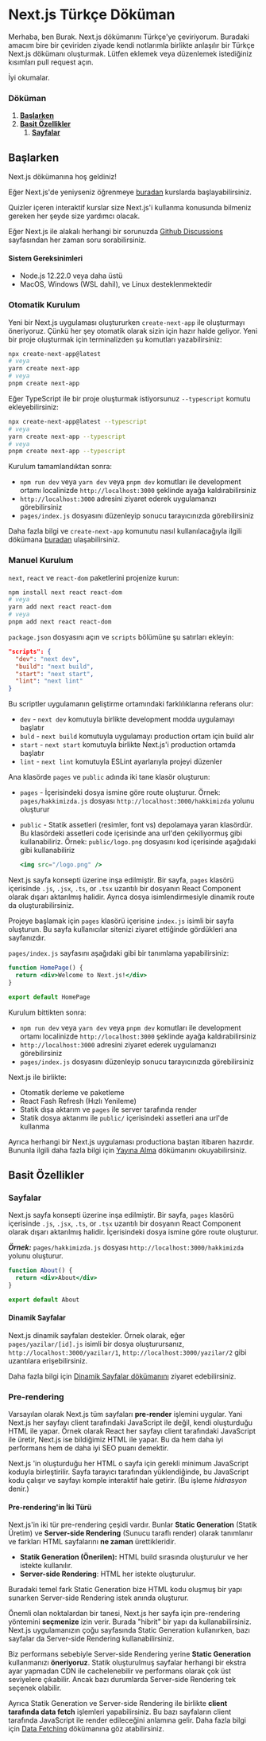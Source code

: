 # Next.js Türkçe Döküman

Merhaba, ben Burak. Next.js dökümanını Türkçe'ye çeviriyorum. Buradaki amacım bire bir çeviriden ziyade kendi notlarımla birlikte anlaşılır bir Türkçe Next.js dökümanı oluşturmak. Lütfen eklemek veya düzenlemek istediğiniz kısımları pull request açın.

İyi okumalar. 

### Döküman
1. [**Başlarken**](#başlarken)
2. [**Basit Özellikler**](#basit-özellikler)
   1. [**Sayfalar**](#sayfalar)

## Başlarken 

Next.js dökümanına hoş geldiniz!

Eğer Next.js'de yeniyseniz öğrenmeye [buradan](https://nextjs.org/learn/basics/create-nextjs-app) kurslarda başlayabilirsiniz.

Quizler içeren interaktif kurslar size Next.js'i kullanma konusunda bilmeniz gereken her şeyde size yardımcı olacak.

Eğer Next.js ile alakalı herhangi bir sorunuzda [Github Discussions](https://github.com/vercel/next.js/discussions) sayfasından her zaman soru sorabilirsiniz.

#### Sistem Gereksinimleri

- Node.js 12.22.0 veya daha üstü
- MacOS, Windows (WSL dahil), ve Linux desteklenmektedir

### Otomatik Kurulum

Yeni bir Next.js uygulaması oluştururken `create-next-app` ile oluşturmayı öneriyoruz. Çünkü her şey otomatik olarak sizin için hazır halde geliyor. Yeni bir proje oluşturmak için terminalizden şu komutları yazabilirsiniz:

```bash
npx create-next-app@latest
# veya
yarn create next-app
# veya
pnpm create next-app
```

Eğer TypeScript ile bir proje oluşturmak istiyorsunuz `--typescript` komutu ekleyebilirsiniz:

```bash
npx create-next-app@latest --typescript
# veya
yarn create next-app --typescript
# veya
pnpm create next-app --typescript
```

Kurulum tamamlandıktan sonra:

- `npm run dev` veya `yarn dev` veya `pnpm dev` komutları ile development ortamı localinizde `http://localhost:3000` şeklinde ayağa kaldırabilirsiniz
- `http://localhost:3000`  adresini ziyaret ederek uygulamanızı görebilirsiniz
- `pages/index.js` dosyasını düzenleyip sonucu tarayıcınızda görebilirsiniz

Daha fazla bilgi ve `create-next-app` komunutu nasıl kullanılacağıyla ilgili dökümana [buradan](https://nextjs.org/docs/api-reference/create-next-app) ulaşabilirsiniz.


### Manuel Kurulum

`next`, `react` ve `react-dom` paketlerini projenize kurun: 

```bash
npm install next react react-dom
# veya
yarn add next react react-dom
# veya
pnpm add next react react-dom
```

`package.json` dosyasını açın ve `scripts` bölümüne şu satırları ekleyin:

```json
"scripts": {
  "dev": "next dev",
  "build": "next build",
  "start": "next start",
  "lint": "next lint"
}
```

Bu scriptler uygulamanın geliştirme ortamındaki farklılıklarına referans olur:

- `dev` - `next dev` komutuyla birlikte development modda uygulamayı başlatır
- `buld` - `next build` komutuyla uygulamayı production ortam için build alır
- `start` - `next start` komutuyla birlikte Next.js'i production ortamda başlatır
- `lint` - `next lint` komutuyla ESLint ayarlarıyla projeyi düzenler

Ana klasörde `pages` ve `public` adında iki tane klasör oluşturun:

- `pages` - İçerisindeki dosya ismine göre route oluşturur. Örnek: `pages/hakkimizda.js` dosyası
  `http://localhost:3000/hakkimizda` yolunu oluşturur

- `public` - Statik assetleri (resimler, font vs) depolamaya yaran klasördür. Bu klasördeki assetleri code içerisinde
  ana url'den çekiliyormuş gibi kullanabiliriz. Örnek: `public/logo.png` dosyasını kod içerisinde aşağıdaki gibi kullanabiliriz

  ```jsx
  <img src="/logo.png" />
  ```

Next.js sayfa konsepti üzerine inşa edilmiştir. Bir sayfa, `pages` klasörü içerisinde `.js`, `.jsx`, `.ts`, or `.tsx`
uzantılı bir dosyanın React Component olarak dışarı aktarılmış halidir. Ayrıca dosya isimlendirmesiyle dinamik route da oluşturabilirsiniz.

Projeye başlamak için `pages` klasörü içerisine `index.js` isimli bir sayfa oluşturun. Bu sayfa kullanıcılar sitenizi ziyaret ettiğinde gördükleri ana sayfanızdır. 

`pages/index.js` sayfasını aşağıdaki gibi bir tanımlama yapabilirsiniz: 

```jsx
function HomePage() {
  return <div>Welcome to Next.js!</div>
}

export default HomePage
```

Kurulum bittikten sonra:

- `npm run dev` veya `yarn dev` veya `pnpm dev` komutları ile development ortamı localinizde `http://localhost:3000` şeklinde ayağa kaldırabilirsiniz
- `http://localhost:3000` adresini ziyaret ederek uygulamanızı görebilirsiniz
- `pages/index.js` dosyasını düzenleyip sonucu tarayıcınızda görebilirsiniz

Next.js ile birlikte:

- Otomatik derleme ve paketleme
- React Fash Refresh (Hızlı Yenileme)
- Statik dışa aktarım ve `pages` ile server tarafında render
- Statik dosya aktarımı ile `public/` içerisindeki assetleri ana url'de kullanma

Ayrıca herhangi bir Next.js uygulaması productiona baştan itibaren hazırdır. Bununla ilgili daha fazla bilgi için [Yayına Alma](https://nextjs.org/docs/deployment) dökümanını okuyabilirsiniz.

## Basit Özellikler

### Sayfalar

Next.js sayfa konsepti üzerine inşa edilmiştir. Bir sayfa, `pages` klasörü içerisinde `.js`, `.jsx`, `.ts`, or `.tsx` uzantılı bir dosyanın React Component olarak dışarı aktarılmış halidir. İçerisindeki dosya ismine göre route oluşturur.

***Örnek:***  `pages/hakkimizda.js` dosyası `http://localhost:3000/hakkimizda` yolunu oluşturur.

```jsx
function About() {
  return <div>About</div>
}

export default About
```

#### Dinamik Sayfalar

Next.js dinamik sayfaları destekler. Örnek olarak, eğer `pages/yazilar/[id].js` isimli bir dosya oluşturursanız, `http://localhost:3000/yazilar/1`, `http://localhost:3000/yazilar/2` gibi uzantılara erişebilirsiniz.

Daha fazla bilgi için [Dinamik Sayfalar dökümanını](#dinamik-sayfalar) ziyaret edebilirsiniz.

### Pre-rendering

Varsayılan olarak Next.js tüm sayfaları **pre-render** işlemini uygular. Yani Next.js her sayfayı client tarafındaki JavaScript ile değil,  kendi oluşturduğu HTML ile yapar. Örnek olarak React her sayfayı client tarafındaki JavaScript ile üretir, Next.js ise bildiğimiz HTML ile yapar. Bu da hem daha iyi performans hem de daha iyi SEO puanı demektir.

Next.js 'in oluşturduğu her HTML o sayfa için gerekli minimum JavaScript koduyla birleştirilir. Sayfa tarayıcı tarafından yüklendiğinde, bu JavaScript kodu çalışır ve sayfayı komple interaktif hale getirir. (Bu işleme *hidrasyon* denir.)

#### Pre-rendering'in İki Türü

Next.js'in iki tür pre-rendering çeşidi vardır. Bunlar **Static Generation** (Statik Üretim) ve **Server-side Rendering** (Sunucu taraflı render) olarak tanımlanır ve farkları HTML sayfalarını **ne zaman** ürettikleridir.

- **Statik Generation (Önerilen):** HTML build sırasında oluşturulur ve her istekte kullanılır.
- **Server-side Rendering**: HTML her istekte oluşturulur.

Buradaki temel fark Static Generation bize HTML kodu oluşmuş bir yapı sunarken Server-side Rendering istek anında oluşturur.


Önemli olan noktalardan bir tanesi, Next.js her sayfa için pre-rendering yöntemini **seçmenize** izin verir. Burada "hibrit" bir yapı da kullanabilirsiniz. Next.js uygulamanızın çoğu sayfasında Static Generation kullanırken, bazı sayfalar da Server-side Rendering kullanabilirsiniz.

Biz performans sebebiyle Server-side Rendering yerine **Static Generation** kullanmanızı **öneriyoruz**. Statik oluşturulmuş sayfalar herhangi bir ekstra ayar yapmadan CDN ile cachelenebilir ve performans olarak çok üst seviyelere çıkabilir. Ancak bazı durumlarda Server-side Rendering tek seçenek olabilir.

Ayrıca Statik Generation ve Server-side Rendering ile birlikte **client tarafında data fetch** işlemleri yapabilirsiniz. Bu bazı sayfaların client tarafında JavaScript ile render edileceğini anlamına gelir. Daha fazla bilgi için [Data Fetching](#client-tarafında-data-fetch) dökümanına göz atabilirsiniz.
